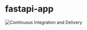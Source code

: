 # fastapi-app

![Continuous Integration and Delivery](https://github.com/macbrennan90/fastapi-app/workflows/Test%20and%20Deploy/badge.svg?branch=production)
